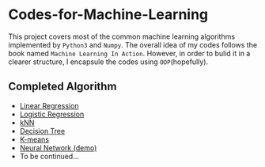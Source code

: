 # Codes-for-Machine-Learning

This project covers most of the common machine learning algorithms implemented by `Python3` and `Numpy`. The overall idea of my 
codes follows the book named `Machine Learning In Action`. However, in order to bulid it in a clearer structure, I encapsule
the codes using `OOP`(hopefully). 

## Completed Algorithm
- [Linear Regression](https://github.com/Kobeyond/Codes-for-Machine-Learning/tree/master/Linear%20Regression)
- [Logistic Regression](https://github.com/Kobeyond/Codes-for-Machine-Learning/tree/master/Logistic%20Regression)
- [kNN](https://github.com/Kobeyond/Codes-for-Machine-Learning/tree/master/KNN)
- [Decision Tree](https://github.com/Kobeyond/Codes-for-Machine-Learning/tree/master/Decision%20Tree)
- [K-means](https://github.com/Kobeyond/Codes-for-Machine-Learning/tree/master/K-means)
- [Neural Network (demo)](https://github.com/Kobeyond/Codes-for-Machine-Learning/tree/master/Neural%20Network)
- To be continued... 

